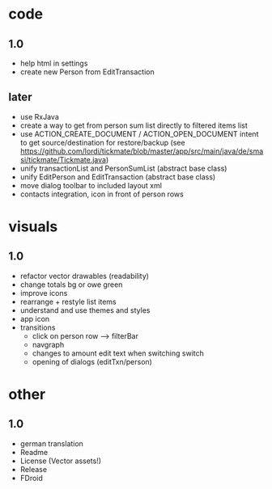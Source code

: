 # code
## 1.0
- help html in settings
- create new Person from EditTransaction
## later
- use RxJava
- create a way to get from person sum list directly to filtered items list
- use ACTION_CREATE_DOCUMENT / ACTION_OPEN_DOCUMENT intent to get source/destination for restore/backup (see https://github.com/lordi/tickmate/blob/master/app/src/main/java/de/smasi/tickmate/Tickmate.java)
- unify transactionList and PersonSumList (abstract base class)
- unify EditPerson and EditTransaction (abstract base class)
- move dialog toolbar to included layout xml
- contacts integration, icon in front of person rows

# visuals
## 1.0
- refactor vector drawables (readability)
- change totals bg or owe green
- improve icons
- rearrange + restyle list items
- understand and use themes and styles
- app icon
- transitions
  - click on person row --> filterBar
  - navgraph
  - changes to amount edit text when switching switch
  - opening of dialogs (editTxn/person)

# other
## 1.0
- german translation
- Readme
- License (Vector assets!)
- Release 
- FDroid
